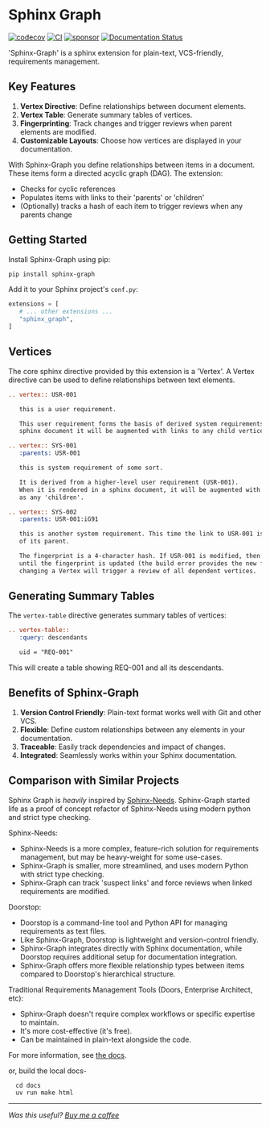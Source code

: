 # Sphinx Graph

[![codecov](https://codecov.io/gh/danieleades/sphinx-graph/branch/main/graph/badge.svg?token=WLPNTQXHrK)](https://codecov.io/gh/danieleades/sphinx-graph)
[![CI](https://github.com/danieleades/sphinx-graph/actions/workflows/ci.yaml/badge.svg)](https://github.com/danieleades/sphinx-graph/actions/workflows/ci.yaml)
[![sponsor](https://img.shields.io/static/v1?label=Sponsor&message=%E2%9D%A4&logo=GitHub&color=%23fe8e86)](https://github.com/sponsors/danieleades)
[![Documentation Status](https://readthedocs.org/projects/sphinx-graph/badge/?version=main)](https://sphinx-graph.readthedocs.io/en/main/?badge=main)

'Sphinx-Graph' is a sphinx extension for plain-text, VCS-friendly, requirements management.

## Key Features

1. **Vertex Directive**: Define relationships between document elements.
2. **Vertex Table**: Generate summary tables of vertices.
3. **Fingerprinting**: Track changes and trigger reviews when parent elements are modified.
4. **Customizable Layouts**: Choose how vertices are displayed in your documentation.

With Sphinx-Graph you define relationships between items in a document. These items form a directed acyclic graph (DAG). The extension:

- Checks for cyclic references
- Populates items with links to their 'parents' or 'children'
- (Optionally) tracks a hash of each item to trigger reviews when any parents change

## Getting Started

Install Sphinx-Graph using pip:

```bash
pip install sphinx-graph
```

Add it to your Sphinx project's `conf.py`:

```python
extensions = [
   # ... other extensions ...
   "sphinx_graph",
]
```

## Vertices

The core sphinx directive provided by this extension is a 'Vertex'. A Vertex directive can be used to define relationships between text elements.

```rst
.. vertex:: USR-001

   this is a user requirement.

   This user requirement forms the basis of derived system requirements. When it is rendered in a
   sphinx document it will be augmented with links to any child vertices.

.. vertex:: SYS-001
   :parents: USR-001

   this is system requirement of some sort.

   It is derived from a higher-level user requirement (USR-001).
   When it is rendered in a sphinx document, it will be augmented with links to its parent as well
   as any 'children'.

.. vertex:: SYS-002
   :parents: USR-001:iG91

   this is another system requirement. This time the link to USR-001 is tracking the 'fingerprint'
   of its parent.

   The fingerprint is a 4-character hash. If USR-001 is modified, then SYS-002 will fail the build
   until the fingerprint is updated (the build error provides the new fingerprint). This means that
   changing a Vertex will trigger a review of all dependent vertices.
```

## Generating Summary Tables

The `vertex-table` directive generates summary tables of vertices:

```rst
.. vertex-table::
   :query: descendants

   uid = "REQ-001"
```

This will create a table showing REQ-001 and all its descendants.

## Benefits of Sphinx-Graph

1. **Version Control Friendly**: Plain-text format works well with Git and other VCS.
2. **Flexible**: Define custom relationships between any elements in your documentation.
3. **Traceable**: Easily track dependencies and impact of changes.
4. **Integrated**: Seamlessly works within your Sphinx documentation.

## Comparison with Similar Projects

Sphinx Graph is *heavily* inspired by [Sphinx-Needs](https://github.com/useblocks/sphinx-needs). Sphinx-Graph started life as a proof of concept refactor of Sphinx-Needs using modern python and strict type checking.

Sphinx-Needs:

- Sphinx-Needs is a more complex, feature-rich solution for requirements management, but may be heavy-weight for some use-cases.
- Sphinx-Graph is smaller, more streamlined, and uses modern Python with strict type checking.
- Sphinx-Graph can track 'suspect links' and force reviews when linked requirements are modified.

Doorstop:

- Doorstop is a command-line tool and Python API for managing requirements as text files.
- Like Sphinx-Graph, Doorstop is lightweight and version-control friendly.
- Sphinx-Graph integrates directly with Sphinx documentation, while Doorstop requires additional setup for documentation integration.
- Sphinx-Graph offers more flexible relationship types between items compared to Doorstop's hierarchical structure.

Traditional Requirements Management Tools (Doors, Enterprise Architect, etc):

- Sphinx-Graph doesn't require complex workflows or specific expertise to maintain.
- It's more cost-effective (it's free).
- Can be maintained in plain-text alongside the code.


For more information, see [the docs](https://sphinx-graph.readthedocs.io/en/main/).

or, build the local docs-

      cd docs
      uv run make html

---

*Was this useful? [Buy me a coffee](https://github.com/sponsors/danieleades/sponsorships?sponsor=danieleades&preview=true&frequency=recurring&amount=5)*
